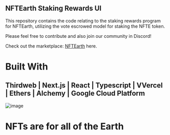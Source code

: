 ## NFTEarth Staking Rewards UI

This repository contains the code relating to the staking rewards program for NFTEarth, utilizing the vote escrowed model for staking the NFTE token.

Please feel free to contribute and also join our community in Discord!

Check out the marketplace:
[NFTEarth](https://nftearth.exchange) here.

# Built With

## Thirdweb | Next.js | React | Typescript | VVercel | Ethers | Alchemy | Google Cloud Platform

![image](https://github.com/westonnelson/locked-nfte/assets/29180454/807b98fe-da35-43e7-9859-94ab46b47399)

# NFTs are for all of the Earth 
